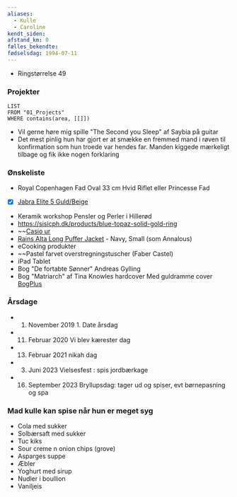 ```yaml
---
aliases:
  - Kulle
  - Caroline
kendt_siden: 
afstand_km: 0
fælles_bekendte: 
fødselsdag: 1994-07-11
---
```


- Ringstørrelse 49
### Projekter
```dataview 
LIST 
FROM "01_Projects"
WHERE contains(area, [[]])
```

- Vil gerne høre mig spille "The Second you Sleep" af Saybia på guitar 
- Det mest pinlig hun har gjort er at smække en fremmed mand i røven til konfirmation som hun troede var hendes far. Manden kiggede mærkeligt tilbage og fik ikke nogen forklaring 
### Ønskeliste 
- Royal Copenhagen Fad Oval 33 cm Hvid Riflet eller Princesse Fad 
- [x] [Jabra Elite 5 Guld/Beige](https://www.power.dk/tv-og-lyd/hovedtelefoner/true-wireless-hovedtelefoner/jabra-elite-5-true-wireless-oeretelefoner-guldbeige/p-1570913/store/3831/?gad_source=1&gclid=EAIaIQobChMI-7mxq_H5iAMVtZWDBx1B7wOzEAQYBiABEgKErfD_BwE&gclsrc=aw.ds)
- Keramik workshop Pensler og Perler i Hillerød 
- https://sisicph.dk/products/blue-topaz-solid-gold-ring
- ~~[Casio ur](https://www.zalando.dk/casio-ure-weiss-c1551m00r-a11.html)
- [Rains Alta Long Puffer Jacket](https://www.dk.rains.com/collections/winter-jackets/products/long-puffer-jacket-female) - Navy, Small (som Annalous) 
- eCooking produkter
- ~~Pastel farvet overstregningstuscher (Faber Castel)
- iPad Tablet
- Bog "De fortabte Sønner" Andreas Gylling
- Bog  "Matriarch" af Tina Knowles hardcover Med guldramme cover [BogPlus](https://www.plusbog.dk/matriarch-tina-knowles-9780349703619)
### Årsdage
- 1. November  2019 1. Date årsdag
- 11. Februar 2020 Vi blev kærester dag 
- 13. Februar 2021 nikah dag 
- 3. Juni 2023 Vielsesfest : spis jordbærkage
- 16. September 2023 Bryllupsdag: tager ud og spiser, evt børnepasning og spa

### Mad kulle kan spise når hun er meget syg
- Cola med sukker
- Solbærsaft med sukker
- Tuc kiks
- Sour creme n onion chips (grove)
- Asparges suppe 
- Æbler
- Yoghurt med sirup
- Nudler i boullion
- Vaniljeis
